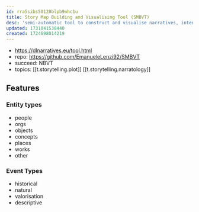 ```yaml
---
id: rra5sibs50128blpb9nhc1u
title: Story Map Building and Visualising Tool (SMBVT)
desc: 'semi-automatic tool to construct and visualise narratives, intended as semantic networks of events related to each other through semantic relations, in form of story maps and timeline'
updated: 1731041538440
created: 1724698014219
---
```


- https://dlnarratives.eu/tool.html
- repo: https://github.com/EmanueleLenzi92/SMBVT
- succeed: NBVT
- topics: [[t.storytelling.plot]] [[t.storytelling.narratology]]

## Features

### Entity types

- people
- orgs
- objects
- concepts
- places
- works
- other

### Event Types

- historical
- natural
- valorisation
- descriptive